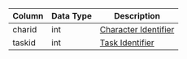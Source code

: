 | Column | Data Type | Description                               |
| ------ | --------- | ----------------------------------------- |
| charid | int       | [Character Identifier](character_data.md) |
| taskid | int       | [Task Identifier](tasks.md)               |
